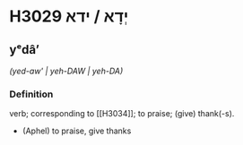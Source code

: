 # H3029 יְדָא / ידא

## yᵉdâʼ

_(yed-aw' | yeh-DAW | yeh-DA)_

### Definition

verb; corresponding to [[H3034]]; to praise; (give) thank(-s).

- (Aphel) to praise, give thanks

